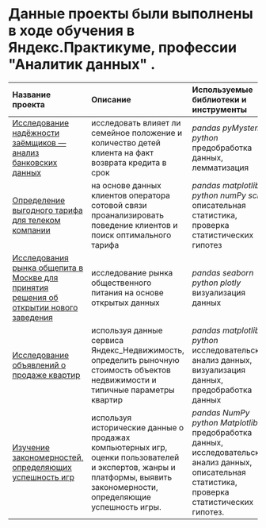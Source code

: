 # Данные проекты были выполнены в ходе обучения в Яндекс.Практикуме, профессии "Аналитик данных" .

| Название проекта | Описание | Используемые библиотеки и инструменты | 
| :---------------------- | :---------------------- | :---------------------- |
| [Исследование надёжности заёмщиков — анализ банковских данных](bank) | исследовать влияет ли семейное положение и количество детей клиента на факт возврата кредита в срок| *pandas* *pyMystem3* *python* предобработка данных, лемматизация |
| [Определение выгодного тарифа для телеком компании](telecom) | на основе данных клиентов оператора сотовой связи проанализировать поведение клиентов и поиск оптимального тарифа| *pandas* *matplotlib* *python* *numPy* *sciPy* описательная статистика, проверка статистических гипотез |
| [Исследования рынка общепита в Москве для принятия решения об открытии нового заведения](cafe) | исследование рынка общественного питания на основе открытых данных| *pandas* *seaborn* *python* *plotly* визуализация данных |
| [Исследование объявлений о продаже квартир](internet_service_1) | используя данные сервиса Яндекс_Недвижимость, определить рыночную стоимость объектов недвижимости и типичные параметры квартир| *pandas* *matplotlib* *python* исследовательский анализ данных, визуализация данных, предобработка данных |
| [Изучение закономерностей, определяющих успешность игр](gamedev) | используя исторические данные о продажах компьютерных игр, оценки пользователей и экспертов, жанры и платформы, выявить закономерности, определяющие успешность игры.| *pandas* *NumPy* *python* *Matplotlib* предобработка данных, исследовательский анализ данных, описательная статистика, проверка статистических гипотез. |